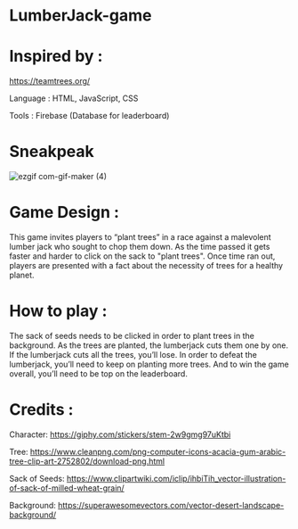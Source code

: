 # LumberJack-game

# Inspired by : 
https://teamtrees.org/

Language : HTML, JavaScript, CSS

Tools : Firebase (Database for leaderboard)

# Sneakpeak 
![ezgif com-gif-maker (4)](https://user-images.githubusercontent.com/53033648/79019275-0039c500-7b44-11ea-9017-8711bd4f603b.gif)


# Game Design : 
This game invites players to “plant trees” in a race against a malevolent lumber jack who sought to chop them down. 
As the time passed it gets faster and harder to click on the sack to "plant trees".
Once time ran out, players are presented with a fact about the necessity of trees for a healthy planet. 

# How to play : 

The sack of seeds needs to be clicked in order to plant trees in the background. As the trees are planted, the lumberjack cuts them one by one. If the lumberjack cuts all the trees, you’ll lose. In order to defeat the lumberjack, you’ll need to keep on planting more trees. And to win the game overall, you’ll need to be top on the leaderboard.


# Credits : 

Character: https://giphy.com/stickers/stem-2w9gmg97uKtbi

Tree: https://www.cleanpng.com/png-computer-icons-acacia-gum-arabic-tree-clip-art-2752802/download-png.html

Sack of Seeds: https://www.clipartwiki.com/iclip/ihbiTih_vector-illustration-of-sack-of-milled-wheat-grain/

Background: https://superawesomevectors.com/vector-desert-landscape-background/
